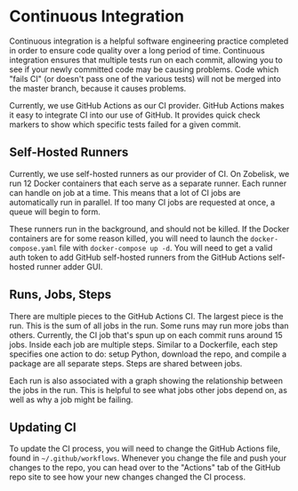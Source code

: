 # Continuous Integration

Continuous integration is a helpful software engineering practice completed in
order to ensure code quality over a long period of time. Continuous integration
ensures that multiple tests run on each commit, allowing you to see if your
newly committed code may be causing problems. Code which "fails CI" (or doesn't
pass one of the various tests) will not be merged into the master branch,
because it causes problems.

Currently, we use GitHub Actions as our CI provider. GitHub Actions makes it
easy to integrate CI into our use of GitHub. It provides quick check markers to
show which specific tests failed for a given commit.

## Self-Hosted Runners

Currently, we use self-hosted runners as our provider of CI. On Zobelisk,
we run 12 Docker containers that each serve as a separate runner. Each runner
can handle on job at a time. This means that a lot of CI jobs are automatically
run in parallel. If too many CI jobs are requested at once, a queue will begin
to form.

These runners run in the background, and should not be killed. If the Docker
containers are for some reason killed, you will need to launch the `docker-compose.yaml`
file with `docker-compose up -d`. You will need to get a valid auth token to add
GitHub self-hosted runners from the GitHub Actions self-hosted runner adder GUI.

## Runs, Jobs, Steps

There are multiple pieces to the GitHub Actions CI. The largest piece is the run.
This is the sum of all jobs in the run. Some runs may run more jobs than others.
Currently, the CI job that's spun up on each commit runs around 15 jobs. Inside
each job are multiple steps. Similar to a Dockerfile, each step specifies one
action to do: setup Python, download the repo, and compile a package are all
separate steps. Steps are shared between jobs.

Each run is also associated with a graph showing the relationship between the
jobs in the run. This is helpful to see what jobs other jobs depend on, as well
as why a job might be failing.

## Updating CI

To update the CI process, you will need to change the GitHub Actions file, found
in `~/.github/workflows`. Whenever you change the file and push your changes
to the repo, you can head over to the "Actions" tab of the GitHub repo site
to see how your new changes changed the CI process.
